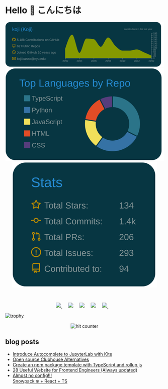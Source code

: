 # Hello  👋  こんにちは
 
<div align="center">

[![](https://raw.githubusercontent.com/koji/koji/master/profile-summary-card-output/solarized_dark/0-profile-details.svg)](https://github.com/vn7n24fzkq/github-profile-summary-cards)
[![](https://raw.githubusercontent.com/koji/koji/master/profile-summary-card-output/solarized_dark/1-repos-per-language.svg)](https://github.com/vn7n24fzkq/github-profile-summary-cards)
[![](https://raw.githubusercontent.com/koji/koji/master/profile-summary-card-output/solarized_dark/3-stats.svg)](https://github.com/vn7n24fzkq/github-profile-summary-cards)
<!-- <img src="https://github.com/koji/koji/blob/master/output.gif" alt="TouchDesigner" width="200"/> -->
</div>
<br/>

<p align="center">
  <a href="https://dev.to/kojikanao"><img src="https://img.shields.io/badge/DEV.TO-%230A0A0A.svg?&style=for-the-badge&logo=dev-dot-to&logoColor=white" />       </a>&nbsp;&nbsp;&nbsp;&nbsp;
<a href="https://twitter.com/koji_kanao"><img src="https://img.shields.io/badge/twitter-%231DA1F2.svg?&style=for-the-badge&logo=twitter&logoColor=white" /></a>&nbsp;&nbsp;&nbsp;&nbsp;
 <a href="https://www.linkedin.com/in/kojikanao/"><img src="https://img.shields.io/badge/linkedin-%230077B5.svg?&style=for-the-badge&logo=linkedin&logoColor=white" /></a>&nbsp;&nbsp;&nbsp;&nbsp;
  <a href="mailto:kojikanao503@gmail.com?subject=Came%20from%20Github"><img src="https://img.shields.io/badge/gmail-%23D14836.svg?&style=for-the-badge&logo=gmail&logoColor=white" /></a>&nbsp;&nbsp;&nbsp;&nbsp;
 <a href="https://koji-kanao.medium.com/"><img src="https://img.shields.io/badge/medium-%2304EA05.svg?&style=for-the-badge&logo=medium&logoColor=white" />       </a>&nbsp;&nbsp;&nbsp;&nbsp;
</p>

  
 
[![trophy](https://github-profile-trophy.vercel.app/?username=koji)](https://github.com/ryo-ma/github-profile-trophy) 
 
<div align="center">
<p></p>
<img src="https://profile-counter.glitch.me/koji/count.svg" alt="hit counter" align="center">
</div>

## blog posts
<!-- BLOG-POST-LIST:START -->
- [Introduce Autocomplete to JupyterLab with Kite](https://dev.to/kojikanao/introduce-autocomplete-to-jupyterlab-with-kite-6am)
- [Open source Clubhouse Alternatives](https://dev.to/kojikanao/open-source-for-clubhouse-5doe)
- [Create an npm package template with TypeScript and rollup.js](https://dev.to/kojikanao/create-an-npm-package-template-with-typescript-and-rollup-js-294a)
- [28 Useful Website for Frontend Engineers (Always updated)](https://dev.to/kojikanao/useful-websites-for-frontend-engineers-27ac)
- [Almost no config!!!                   
Snowpack ❄️ + React + TS](https://dev.to/kojikanao/almost-no-config-snowpack-react-ts-5aac)
<!-- BLOG-POST-LIST:END -->

<!--
**koji/koji** is a ✨ _special_ ✨ repository because its `README.md` (this file) appears on your GitHub profile.

Here are some ideas to get you started:

- 🔭 I’m currently working on ...
- 🌱 I’m currently learning deno/flutter/coreML
- 👯 I’m looking to collaborate on something fun
- 🤔 I’m looking for help with ...
- 💬 Ask me about ...
- 📫 How to reach me: ...
- 😄 Pronouns: ...
- ⚡ Fun fact: ...
-->
